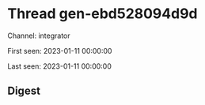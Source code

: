 # Thread gen-ebd528094d9d
Channel: integrator

First seen: 2023-01-11 00:00:00

Last seen: 2023-01-11 00:00:00

## Digest


